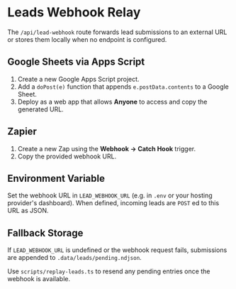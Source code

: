 # Leads Webhook Relay

The `/api/lead-webhook` route forwards lead submissions to an external
URL or stores them locally when no endpoint is configured.

## Google Sheets via Apps Script
1. Create a new Google Apps Script project.
2. Add a `doPost(e)` function that appends `e.postData.contents` to a
   Google Sheet.
3. Deploy as a web app that allows **Anyone** to access and copy the
   generated URL.

## Zapier
1. Create a new Zap using the **Webhook → Catch Hook** trigger.
2. Copy the provided webhook URL.

## Environment Variable
Set the webhook URL in `LEAD_WEBHOOK_URL` (e.g. in `.env` or your
hosting provider's dashboard). When defined, incoming leads are `POST`
ed to this URL as JSON.

## Fallback Storage
If `LEAD_WEBHOOK_URL` is undefined or the webhook request fails,
submissions are appended to `.data/leads/pending.ndjson`.

Use `scripts/replay-leads.ts` to resend any pending entries once the
webhook is available.
